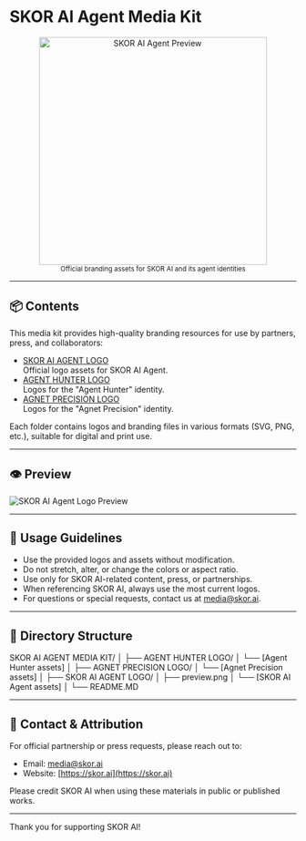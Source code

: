 # SKOR AI Agent Media Kit

<p align="center">
  <img src="https://raw.githubusercontent.com/TheSkorAI/SKOR-AI/main/SKOR%20AI%20AGENT%20MEDIA%20KIT/SKOR%20AI%20AGENT%20LOGO/preview.png" alt="SKOR AI Agent Preview" width="400"/>
  <br>
  <sub>Official branding assets for SKOR AI and its agent identities</sub>
</p>

---

## 📦 Contents

This media kit provides high-quality branding resources for use by partners, press, and collaborators:

- [SKOR AI AGENT LOGO](./SKOR%20AI%20AGENT%20LOGO/)  
  Official logo assets for SKOR AI Agent.
- [AGENT HUNTER LOGO](./AGENT%20HUNTER%20LOGO/)  
  Logos for the "Agent Hunter" identity.
- [AGNET PRECISION LOGO](./AGNET%20PRECISION%20LOGO/)  
  Logos for the "Agnet Precision" identity.

Each folder contains logos and branding files in various formats (SVG, PNG, etc.), suitable for digital and print use.

---

## 👁️ Preview

![SKOR AI Agent Logo Preview](https://raw.githubusercontent.com/TheSkorAI/SKOR-AI/main/SKOR%20AI%20AGENT%20MEDIA%20KIT/SKOR%20AI%20AGENT%20LOGO/preview.png)

---

## 🚩 Usage Guidelines

- Use the provided logos and assets without modification.  
- Do not stretch, alter, or change the colors or aspect ratio.
- Use only for SKOR AI-related content, press, or partnerships.
- When referencing SKOR AI, always use the most current logos.
- For questions or special requests, contact us at [media@skor.ai](mailto:media@skor.ai).

---

## 📁 Directory Structure
SKOR AI AGENT MEDIA KIT/ │ ├── AGENT HUNTER LOGO/ │ └── [Agent Hunter assets] │ ├── AGNET PRECISION LOGO/ │ └── [Agnet Precision assets] │ ├── SKOR AI AGENT LOGO/ │ ├── preview.png │ └── [SKOR AI Agent assets] │ └── README.MD


---

## 🤝 Contact & Attribution

For official partnership or press requests, please reach out to:

- Email: [media@skor.ai](mailto:media@skor.ai)
- Website: [https://skor.ai](https://skor.ai)

Please credit SKOR AI when using these materials in public or published works.

---

Thank you for supporting SKOR AI!
